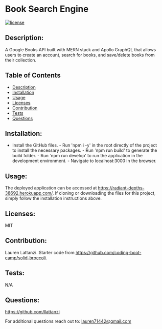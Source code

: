 # Book Search Engine
  [![license](https://img.shields.io/badge/license-MIT-blue)](https://opensource.org/licenses/MIT) 

  ## Description:
  A Google Books API built with MERN stack and Apollo GraphQL that allows users to create an account, search for books, and save/delete books from their collection.

  ## Table of Contents
  - [Description](#description)
  - [Installation](#installation)
  - [Usage](#usage)
  - [Licenses](#licenses)
  - [Contribution](#contribution)
  - [Tests](#tests)
  - [Questions](#questions)

  ## Installation:
  - Install the GitHub files. - Run 'npm i -y' in the root directly of the project to install the necessary packages. - Run 'npm run build' to generate the build folder. - Run 'npm run develop' to run the application in the development environment. - Navigate to localhost:3000 in the browser.

  ## Usage:
  The deployed application can be accessed at https://radiant-depths-38692.herokuapp.com/. If cloning or downloading the files for this project, simply follow the installation instructions above.

  ## Licenses:
  MIT<br/>

  ## Contribution:
  Lauren Lattanzi. Starter code from https://github.com/coding-boot-camp/solid-broccoli.

  ## Tests:
  N/A

  ## Questions:
  https://github.com/llattanzi

  For additional questions reach out to: lauren71442@gmail.com
